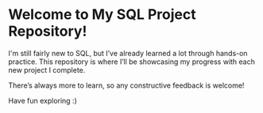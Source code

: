 # Welcome to My SQL Project Repository!

I'm still fairly new to SQL, but I’ve already learned a lot through hands-on practice. This repository is where I’ll be showcasing my progress with each new project I complete. 

There’s always more to learn, so any constructive feedback is welcome!

Have fun exploring :)
